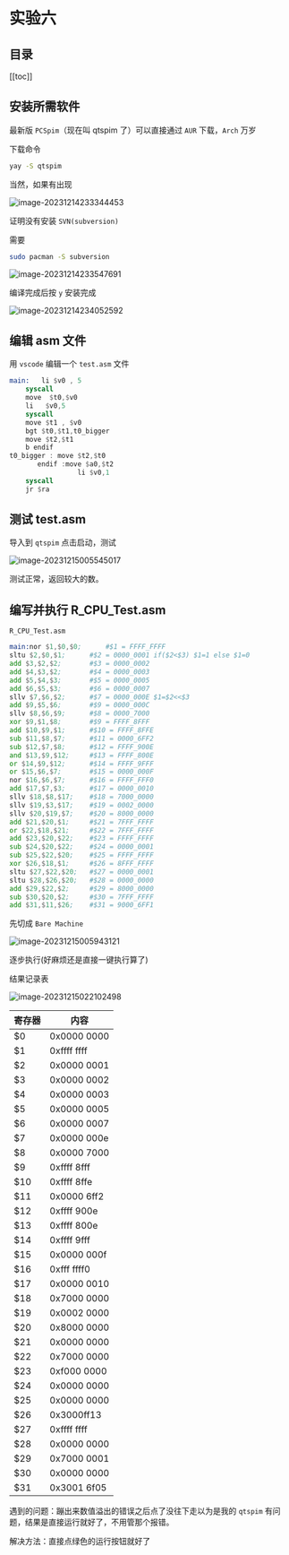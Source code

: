 # 实验六

## 目录

[[toc]]

## 安装所需软件

最新版 `PCSpim`（现在叫 qtspim 了）可以直接通过 `AUR` 下载，`Arch` 万岁

下载命令

```bash
yay -S qtspim
```

当然，如果有出现

![image-20231214233344453](./assets/image-20231214233344453.png)

证明没有安装 `SVN(subversion)`

需要

```bash
sudo pacman -S subversion
```

![image-20231214233547691](./assets/image-20231214233547691.png)

编译完成后按 `y` 安装完成

![image-20231214234052592](./assets/image-20231214234052592.png)

## 编辑 asm 文件

用 `vscode` 编辑一个 `test.asm` 文件

```asm
main:	li $v0 , 5
	syscall
	move  $t0,$v0
	li   $v0,5
	syscall
	move $t1 , $v0
	bgt $t0,$t1,t0_bigger
	move $t2,$t1
	b endif
t0_bigger : move $t2,$t0
       endif :move $a0,$t2
                 li $v0,1
	syscall
	jr $ra

```

## 测试 test.asm

导入到 `qtspim` 点击启动，测试

![image-20231215005545017](./assets/image-20231215005545017.png)

测试正常，返回较大的数。

## 编写并执行 R_CPU_Test.asm

`R_CPU_Test.asm`

```asm
main:nor $1,$0,$0;		#$1 = FFFF_FFFF
sltu $2,$0,$1;		#$2 = 0000_0001 if($2<$3) $1=1 else $1=0
add $3,$2,$2;		#$3 = 0000_0002
add $4,$3,$2;		#$4 = 0000_0003
add $5,$4,$3;		#$5 = 0000_0005
add $6,$5,$3;		#$6 = 0000_0007
sllv $7,$6,$2;		#$7 = 0000_000E $1=$2<<$3
add $9,$5,$6;		#$9 = 0000_000C
sllv $8,$6,$9;		#$8 = 0000_7000
xor $9,$1,$8;		#$9 = FFFF_8FFF
add $10,$9,$1;		#$10 = FFFF_8FFE
sub $11,$8,$7; 		#$11 = 0000_6FF2
sub $12,$7,$8;		#$12 = FFFF_900E
and $13,$9,$12; 	#$13 = FFFF_800E
or $14,$9,$12;		#$14 = FFFF_9FFF
or $15,$6,$7;		#$15 = 0000_000F
nor $16,$6,$7;		#$16 = FFFF_FFF0
add $17,$7,$3;		#$17 = 0000_0010
sllv $18,$8,$17;	#$18 = 7000_0000
sllv $19,$3,$17;	#$19 = 0002_0000
sllv $20,$19,$7;	#$20 = 8000_0000
add $21,$20,$1; 	#$21 = 7FFF_FFFF
or $22,$18,$21;		#$22 = 7FFF_FFFF
add $23,$20,$22;	#$23 = FFFF_FFFF
sub $24,$20,$22;	#$24 = 0000_0001
sub $25,$22,$20;	#$25 = FFFF_FFFF
xor $26,$18,$1;		#$26 = 8FFF_FFFF
sltu $27,$22,$20;	#$27 = 0000_0001
sltu $28,$26,$20;	#$28 = 0000_0000
add $29,$22,$2;		#$29 = 8000_0000
sub $30,$20,$2;		#$30 = 7FFF_FFFF
add $31,$11,$26;	#$31 = 9000_6FF1

```

先切成 `Bare Machine`

![image-20231215005943121](./assets/image-20231215005943121.png)

逐步执行(好麻烦还是直接一键执行算了)

结果记录表

![image-20231215022102498](./assets/image-20231215022102498.png)

| 寄存器 | 内容        |
| ------ | ----------- |
| $0     | 0x0000 0000 |
| $1     | 0xffff ffff |
| $2     | 0x0000 0001 |
| $3     | 0x0000 0002 |
| $4     | 0x0000 0003 |
| $5     | 0x0000 0005 |
| $6     | 0x0000 0007 |
| $7     | 0x0000 000e |
| $8     | 0x0000 7000 |
| $9     | 0xffff 8fff |
| $10    | 0xffff 8ffe |
| $11    | 0x0000 6ff2 |
| $12    | 0xffff 900e |
| $13    | 0xffff 800e |
| $14    | 0xffff 9fff |
| $15    | 0x0000 000f |
| $16    | 0xfff ffff0 |
| $17    | 0x0000 0010 |
| $18    | 0x7000 0000 |
| $19    | 0x0002 0000 |
| $20    | 0x8000 0000 |
| $21    | 0x0000 0000 |
| $22    | 0x7000 0000 |
| $23    | 0xf000 0000 |
| $24    | 0x0000 0000 |
| $25    | 0x0000 0000 |
| $26    | 0x3000ff13  |
| $27    | 0xffff ffff |
| $28    | 0x0000 0000 |
| $29    | 0x7000 0001 |
| $30    | 0x0000 0000 |
| $31    | 0x3001 6f05 |

遇到的问题：蹦出来数值溢出的错误之后点了没往下走以为是我的 `qtspim` 有问题，结果是直接运行就好了，不用管那个报错。

解决方法：直接点绿色的运行按钮就好了
